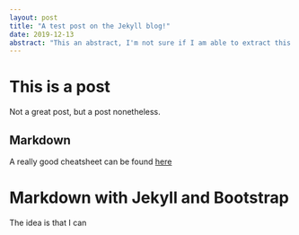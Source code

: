 ```yaml
---
layout: post
title: "A test post on the Jekyll blog!"
date: 2019-12-13
abstract: "This an abstract, I'm not sure if I am able to extract this from the document from within Jekyll"
---
```


# This is a post

Not a great post, but a post nonetheless.

## Markdown

A really good cheatsheet can be found [here](https://packetlife.net/media/library/16/Markdown.pdf)

# Markdown with Jekyll and Bootstrap

The idea is that I can
